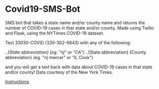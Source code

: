 # Covid19-SMS-Bot
SMS bot that takes a state name and/or county name and returns the number of COVID-19 cases in that state and/or county. Made using Twilio and Flask, using the NYTimes COVID-19 dataset.

Text 33030-COVID (330-302-6843) with any of the following:

..*{State abbreviation} (eg. "nj" or "CA")
..*{State abbreviation} {County abbreviation} (eg. "nj mercer" or "IL Cook")

and you will get a text back with data about COVID-19 cases in that state and/or county!
Data courtesy of the New York Times.

[Instructions](https://c19-sms.herokuapp.com/)
